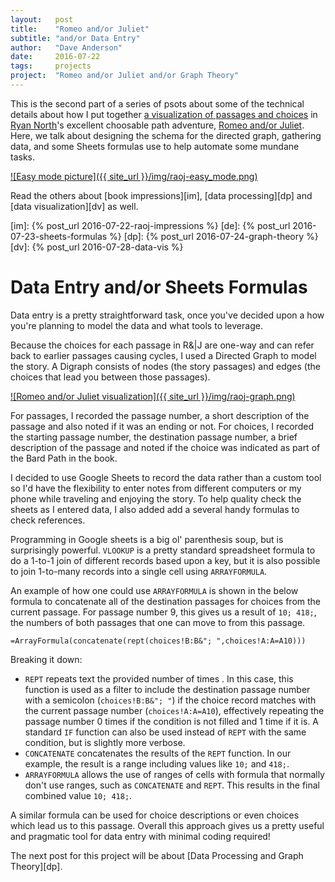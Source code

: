 ```yaml
---
layout:   post
title:    "Romeo and/or Juliet"
subtitle: "and/or Data Entry"
author:   "Dave Anderson"
date:     2016-07-22
tags:     projects
project:  "Romeo and/or Juliet and/or Graph Theory"
---
```


This is the second part of a series of psots about some of the technical details about how I put together [a visualization of passages and choices][vis] in [Ryan North][ryno]'s excellent choosable path adventure, [Romeo and/or Juliet][raoj]. Here, we talk about designing the schema for the directed graph, gathering data, and some Sheets formulas use to help automate some mundane tasks.

[vis]: /projects/raoj-graph/
[ryno]: https://twitter.com/ryanqnorth
[raoj]: https://www.romeoandorjuliet.com/

[![Easy mode picture]({{ site_url }}/img/raoj-easy_mode.png)][vis]

<!--more-->

Read the others about [book impressions][im], [data processing][dp] and [data visualization][dv] as well.

[im]: {% post_url 2016-07-22-raoj-impressions %}
[de]: {% post_url 2016-07-23-sheets-formulas %} 
[dp]: {% post_url 2016-07-24-graph-theory %}
[dv]: {% post_url 2016-07-28-data-vis %}

# Data Entry and/or Sheets Formulas #

Data entry is a pretty straightforward task, once you've decided upon a how you're planning to model the data and what tools to leverage.

Because the choices for each passage in R&\|J are one-way and can refer back to earlier passages causing cycles, I used a Directed Graph to model the story. A Digraph consists of nodes (the story passages) and edges (the choices that lead you between those passages).

[![Romeo and/or Juliet visualization]({{ site_url }}/img/raoj-graph.png)][vis]

For passages, I recorded the passage number, a short description of the passage and also noted if it was an ending or not. For choices, I recorded the starting passage number, the destination passage number, a brief description of the passage and noted if the choice was indicated as part of the Bard Path in the book.

I decided to use Google Sheets to record the data rather than a custom tool so I'd have the flexibility to enter notes from different computers or my phone while traveling and enjoying the story. To help quality check the sheets as I entered data, I also added add a several handy formulas to check references.

Programming in Google sheets is a big ol' parenthesis soup, but is surprisingly powerful. `VLOOKUP` is a pretty standard spreadsheet formula to do a 1-to-1 join of different records based upon a key, but it is also possible to join 1-to-many records into a single cell using `ARRAYFORMULA`.

An example of how one could use `ARRAYFORMULA` is shown in the below formula to concatenate all of the destination passages for choices from the current passage. For passage number 9, this gives us a result of `10; 418;`, the numbers of both passages that one can move to from this passage.

```
=ArrayFormula(concatenate(rept(choices!B:B&"; ",choices!A:A=A10)))
```

Breaking it down:

* ```REPT``` repeats text the provided number of times . In this case, this function is used as a filter to include the destination passage number with a semicolon (`choices!B:B&"; "`) if the choice record matches with the current passage number (`choices!A:A=A10`), effectively repeating  the passage number 0 times if the condition is not filled and 1 time if it is. A standard ```IF``` function can also be used instead of ```REPT``` with the same condition, but is slightly more verbose.
* ```CONCATENATE``` concatenates the results of the ```REPT``` function. In our example, the result is a range including values like `10;` and `418;`.
* ```ARRAYFORMULA``` allows the use of ranges of cells with formula that normally don't use ranges, such as ```CONCATENATE``` and ```REPT```. This results in the final combined value `10; 418;`.

A similar formula can be used for choice descriptions or even choices which lead us to this passage. Overall this approach gives us a pretty useful and pragmatic tool for data entry with minimal coding required!

The next post for this project will be about [Data Processing and Graph Theory][dp].
